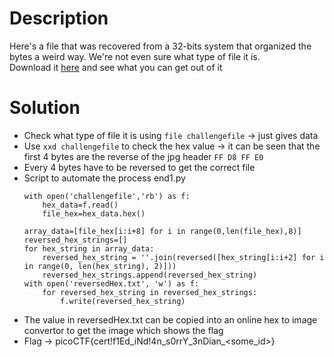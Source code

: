 # Description
Here's a file that was recovered from a 32-bits system that organized the bytes a weird way. We're not even sure what type of file it is.   
Download it [here](https://artifacts.picoctf.net/c_titan/35/challengefile) and see what you can get out of it

# Solution
- Check what type of file it is using `file challengefile` -> just gives data
- Use `xxd challengefile` to check the hex value -> it can be seen that the first 4 bytes are the reverse of the jpg header `FF D8 FF E0`
- Every 4 bytes have to be reversed to get the correct file
- Script to automate the process
	end1.py
	```
	with open('challengefile','rb') as f:
		hex_data=f.read()
		file_hex=hex_data.hex()
	
	array_data=[file_hex[i:i+8] for i in range(0,len(file_hex),8)]
	reversed_hex_strings=[]
	for hex_string in array_data:
		reversed_hex_string = ''.join(reversed([hex_string[i:i+2] for i in range(0, len(hex_string), 2)]))
		reversed_hex_strings.append(reversed_hex_string)
	with open('reversedHex.txt', 'w') as f:
		for reversed_hex_string in reversed_hex_strings:
			f.write(reversed_hex_string)
	 ```
- The value in reversedHex.txt can be copied into an online hex to image convertor to get the image which shows the flag 
- Flag -> picoCTF{cert!f1Ed_iNd!4n_s0rrY_3nDian_<some_id>}
